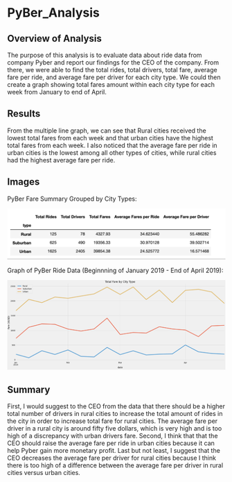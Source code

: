 # PyBer_Analysis

## Overview of Analysis 
The purpose of this analysis is to evaluate data about ride data from company Pyber and report our findings for the CEO of the company. From there, we were able to find the total rides, total drivers, total fare, average fare per ride, and average fare per driver for each city type. We could then create a graph showing total fares amount within each city type for each week from January to end of April. 

## Results 
From the multiple line graph, we can see that Rural cities received the lowest total fares from each week and that urban cities have the highest total fares from each week. I also noticed that the average fare per ride in urban cities is the lowest among all other types of cities, while rural cities had the highest average fare per ride.

## Images

PyBer Fare Summary Grouped by City Types:

![](./analysis/ride_data_city_type.png)

Graph of PyBer Ride Data (Beginnning of January 2019 - End of April 2019): 

![](./analysis/PyBer_fare_summary.png)

## Summary 
First, I would suggest to the CEO from the data that there should be a higher total number of drivers in rural cities to increase the total amount of rides in the city in order to increase total fare for rural cities. The average fare per driver in a rural city is around fifty five dollars, which is very high and is too high of a discrepancy with urban drivers fare. Second, I think that that the CEO should raise the average fare per ride in urban cities because it can help Pyber gain more monetary profit. Last but not least, I suggest that the CEO decreases the average fare per driver for rural cities because I think there is too high of a difference between the average fare per driver in rural cities versus urban cities. 
